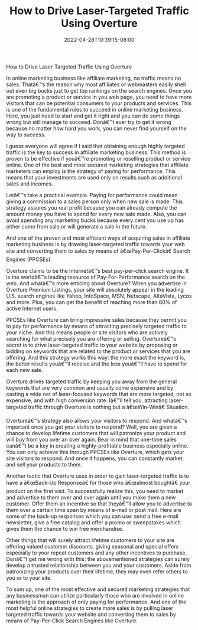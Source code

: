 ﻿---
title: "How to Drive Laser-Targeted Traffic Using Overture"
date: 2022-04-28T10:39:15-08:00
description: "35 divers marketing articles Tips for Web Success"
featured_image: "/images/35 divers marketing articles.jpg"
tags: ["35 divers marketing articles"]
---

How to Drive Laser-Targeted Traffic Using Overture


In online marketing business like affiliate marketing, no traffic means no sales. Thatâ€™s the reason why most affiliates or webmasters easily shell out even big bucks just to get top rankings on the search engines. Once you are promoting a product or service in you web page, you need to have more visitors that can be potential consumers to your products and services. This is one of the fundamental rules to succeed in online marketing business. Here, you just need to start and get it right and you can do some things wrong but still manage to succeed. Donâ€™t ever try to get it wrong because no matter how hard you work, you can never find yourself on the way to success. 

I guess everyone will agree if I said that obtaining enough highly targeted traffic is the key to success in affiliate marketing business. This method is proven to be effective if youâ€™re promoting or reselling product or service online. One of the best and most secured marketing strategies that affiliate marketers can employ is the strategy of paying for performance. This means that your investments are used only on results such as additional sales and incomes.

Letâ€™s take a practical example. Paying for performance could mean giving a commission to a sales person only when new sale is made. This strategy assures you real profit because you can already compute the amount money you have to spend for every new sale made. Also, you can avoid spending any marketing bucks because every cent you use up has either come from sale or will generate a sale in the future.

And one of the proven and most efficient ways of acquiring sales in affiliate marketing business is by drawing laser-targeted traffic towards your web site and converting them to sales by means of â€œPay-Per-Clickâ€ Search Engines (PPCSEs).

Overture claims to be the Internetâ€™s best pay-per-click search engine. It is the worldâ€™s leading resource of Pay-For-Performance search on the web. And whatâ€™s more enticing about Overture? When you advertise in Overture Premium Listings, your site will absolutely appear in the leading U.S. search engines like Yahoo, InfoSpace, MSN, Netscape, AltaVista, Lycos and more. Plus, you can get the benefit of reaching more than 80% of active Internet users.

PPCSEs like Overture can bring impressive sales because they permit you to pay for performance by means of attracting precisely targeted traffic to your niche. And this means people or site visitors who are actively searching for what precisely you are offering or selling. Overtureâ€™s secret is to drive laser-targeted traffic to your website by proposing or bidding on keywords that are related to the product or services that you are offering. And this strategy works this way: the more exact the keyword is, the better results youâ€™ll receive and the less youâ€™ll have to spend for each new sale. 

Overture drives targeted traffic by keeping you away from the general keywords that are very common and usually come expensive and by casting a wide net of laser-focused keywords that are more targeted, not so expensive, and with high conversion rate. Iâ€™ll tell you, attracting laser-targeted traffic through Overture is nothing but a â€œWin-Winâ€ Situation. 

Overtureâ€™s strategy also allows your visitors to respond. And whatâ€™s important once you get your visitors to respond? Well, you are given a chance to develop lifetime customers that will patronize your product and will buy from you over an over again. Bear in mind that one-time sales canâ€™t be a key in creating a highly-profitable business especially online. You can only achieve this through PPCSEs like Overture, which gets your site visitors to respond. And once it happens, you can constantly market and sell your products to them.

Another tactic that Overture uses in order to gain laser-targeted traffic is to have a â€œBack-Up Responseâ€ for those who â€œalmost boughtâ€ your product on the first visit. To successfully realize this, you need to market and advertise to them over and over again until you make them a new customer. Offer them an incentive so that theyâ€™ll allow you to advertise to them over a certain time span by means of e-mail or post mail. Here are some of the back-up responses which you can use: send a free e-mail newsletter, give a free catalog and offer a promo or sweepstakes which gives them the chance to win free merchandise.

Other things that will surely attract lifetime customers to your site are offering valued customer discounts, giving seasonal and special offers especially to your repeat customers and any other incentives to purchase. Donâ€™t get me wrong with this; the abovementioned strategies can surely develop a trusted relationship between you and your customers. Aside from patronizing your products over their lifetime, they may even refer others to you or to your site. 

To sum up, one of the most effective and secured marketing strategies that any businessman can utilize particularly those who are involved in online marketing is the approach of only paying for performance. And one of the most helpful online strategies to create more sales is by pulling laser targeted traffic towards your website and converting them to sales by means of Pay-Per-Click Search Engines like Overture. 

